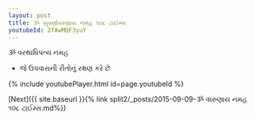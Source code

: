 ```yaml
---
layout: post
title: ૐ સુવર્ણાવરણાય નમહ ૧૦૮ ટાઈમ્સ
youtubeId: 2fAwMQF3yuY
---
```

 
 
 ૐ વરથાધિપત્ય નમહ  
 
 -  જે ઉપવાસની રીતોનું રક્ષણ કરે છે 
 
  
 
  
 
 
 
 
 
 


{% include youtubePlayer.html id=page.youtubeId %}
 
[Next]({{ site.baseurl }}{% link  split2/_posts/2015-09-09-ૐ વારુણાય નમહ ૧૦૮ ટાઈમ્સ.md%})
 

